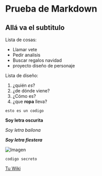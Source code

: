 # Prueba de Markdown
## Allá va el subtitulo
Lista de cosas:
- Llamar vete
- Pedir analisis
- Buscar regalos navidad
- proyecto diseño de personaje

Lista de diseño:
1. ¿quién *es*?
2. ¿de dónde viene?
3. ¿Cómo es?
4. ¿que **ropa** lleva?

~~~
esto es un codigo 
~~~
__Soy letra oscurita__

_Soy letra bailona_

***Soy letra fiestera***

![Imagen](https://upload.wikimedia.org/wikipedia/commons/thumb/b/b6/Image_created_with_a_mobile_phone.png/220px-Image_created_with_a_mobile_phone.png)

`codigo secreto`

[Tu Wiki](https://es.wikipedia.org/wiki/Imagen)

